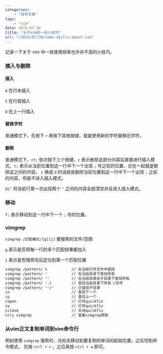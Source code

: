 ```yaml
---
categories:
    - "技术文章"
tags:
    - "vim"
date: 2015-07-30
title: "关于vim的一些小技巧"
url: "/2015/07/30/some-skills-about-vim"
---
```


记录一下关于 vim 中一些使用频率也许并不高的小技巧。

<!--more-->

### 插入与删除

#### 插入

`A` 在行末插入

`I` 在行首插入

`O` 在上一行插入

#### 替换字符

普通模式下，先按下 `r` 再按下其他按键，就是使用新的字符替换旧字符。

#### 删除

普通模式下，`ct;` 依次按下三个按键，`c` 表示删除这部分内容后直接进行插入模式，`t;` 表示从当前位置到这一行中下一个出现 `;` 号之前的位置，合在一起就是删除这之间的内容。 `c` 换成 `d` 的话就是删除当前位置到这一行中下一个出现 `;` 之前的内容，但是不进入插入模式。

`di"` 将当前行第一次出现两个 `"` 之间的内容全部清空并且进入插入模式。

### 移动

`f;` 表示移动到这一行中下一个 `;` 号的位置。

### vimgrep

`vimgrep /匹配模式/[g][j]` 要搜索的文件/范围 

`g` 表示是否把每一行的多个匹配结果都加入

`j` 表示是否搜索完后定位到第一个匹配位置

```bash
vimgrep /pattern/ %           // 在当前打开文件中查找
vimgrep /pattern/ *           // 在当前目录下查找所有
vimgrep /pattern/ **          // 在当前目录及子目录下查找所有
vimgrep /pattern/ *.c         // 查找当前目录下所有.c文件
vimgrep /pattern/ **/*        // 只查找子目录
cn                            // 查找下一个
cp                            // 查找上一个
copen                         // 打开quickfix
cw                            // 打开quickfix
cclose                        // 关闭qucikfix
help vimgrep                  // 查看vimgrep帮助
```

### 从vim正文复制单词到vim命令行

例如使用 `vimgrep` 搜索时，光标先移动到要复制的单词的起始位置，之后切到命令模式， 先按 `ctrl + r` ，之后再按 `ctrl + w` 即可。
